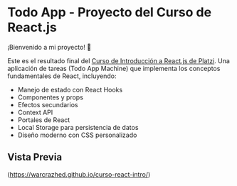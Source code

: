 # Todo App - Proyecto del Curso de React.js

¡Bienvenido a mi proyecto! 👋

Este es el resultado final del [Curso de Introducción a React.js de Platzi](https://platzi.com/reactjs). Una aplicación de tareas (Todo App Machine) que implementa los conceptos fundamentales de React, incluyendo:

- Manejo de estado con React Hooks
- Componentes y props
- Efectos secundarios
- Context API
- Portales de React
- Local Storage para persistencia de datos
- Diseño moderno con CSS personalizado

## Vista Previa

(https://warcrazhed.github.io/curso-react-intro/)
